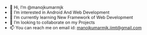 - 👋 Hi, I’m @manojkumarmjk
- 👀 I’m interested in Android And Web Development
- 🌱 I’m currently learning New Framework of Web Development
- 💞️ I’m looking to collaborate on my Projects
- 📫 You can reach me on email id: manojkumarmjk.iimt@gmail.com

<!---
manojkumarmjk/manojkumarmjk is a ✨ special ✨ repository because its `README.md` (this file) appears on your GitHub profile.
You can click the Preview link to take a look at your changes.
--->
